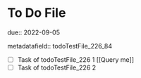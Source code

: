 # To Do File

due:: 2022-09-05

metadatafield:: todoTestFile_226\_84

- [ ] Task of todoTestFile_226 1 [[Query me]]
- [ ] Task of todoTestFile_226 2

